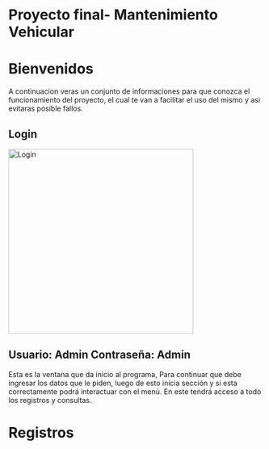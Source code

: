 Proyecto final- Mantenimiento Vehicular
=======================================

Bienvenidos
===========
A continuacion veras un conjunto de informaciones para que conozca el funcionamiento del proyecto, 
el cual te van a facilitar el uso del mismo y asi evitaras posible fallos.

Login
-----
<img width="366" alt="Login" src="https://user-images.githubusercontent.com/59939364/77964430-a49a4c80-72a4-11ea-9d5e-eb484150c91e.PNG">

Usuario: Admin
Contraseña: Admin
-------------------------------- 

Esta es la ventana que da inicio al programa, Para continuar que debe ingresar los datos que le piden, luego de esto inicia sección y si esta
correctamente podrá interactuar con el menú. En este tendrá acceso a todo los registros y consultas.

Registros
=========


